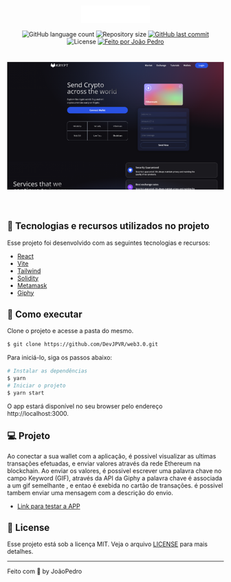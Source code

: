 <p align="center">
  <img alt="Gpt3" src="https://github.com/DevJPVR/Web3.0/blob/main/client/images/logo.png" width="160px">
</p>

<p align="center">
  <img alt="GitHub language count" src="https://img.shields.io/github/languages/count/DevJPVR/Web3.0?color=%2304D361">

  <img alt="Repository size" src="https://img.shields.io/github/repo-size/DevJPVR/Web3.0">

  
  <a href="https://github.com/DevJPVR/Web3.0/commits/master">
    <img alt="GitHub last commit" src="https://img.shields.io/github/last-commit/DevJPVR/Web3.0">
  </a>
    
   <img alt="License" src="https://img.shields.io/badge/license-MIT-brightgreen">
   <a href="https://github.com/DevJPVR/Web3.0/blob/main/LICENSE">


  <a href="#">
    <img alt="Feito por João Pedro" src="https://img.shields.io/badge/feito%20por-JoaoPedro-%237519C1">
  </a>
  

 
</p>


<h1 align="center">
    <img alt="Gpt3" src=".github/preview.png" />
</h1>


<br>

## 🧪 Tecnologias e recursos utilizados no projeto

Esse projeto foi desenvolvido com as seguintes tecnologias e recursos:

- [React](https://reactjs.org)
- [Vite](https://vitejs.dev/)
- [Tailwind](https://tailwindcss.com/)
- [Solidity](https://docs.soliditylang.org/)
- [Metamask](https://metamask.io/)
- [Giphy](https://www.alchemy.com/)


## 🚀 Como executar

Clone o projeto e acesse a pasta do mesmo.

```bash
$ git clone https://github.com/DevJPVR/web3.0.git
```

Para iniciá-lo, siga os passos abaixo:
```bash
# Instalar as dependências
$ yarn
# Iniciar o projeto
$ yarn start
```
O app estará disponível no seu browser pelo endereço http://localhost:3000.


## 💻 Projeto

Ao conectar a sua wallet com a aplicação, é possivel visualizar as ultimas transações efetuadas, e enviar valores através da rede Ethereum na blockchain. Ao enviar os valores, é possivel escrever uma palavra chave no campo Keyword (GIF), através da API da Giphy a palavra chave é associada a um gif semelhante , e entao é exebida no cartão de transações. é possivel tambem enviar uma mensagem com a descrição do envio.

- [Link para testar a APP](https://dazzling-mcclintock-61dab6.netlify.app/)



## 📝 License

Esse projeto está sob a licença MIT. Veja o arquivo [LICENSE](https://github.com/DevJPVR/web3.0/blob/main/LICENSE) para mais detalhes.

---

Feito com 💜 by JoãoPedro
